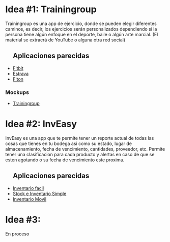 <h1><b>Idea #1: Trainingroup</b></h1>
<p>Trainingroup es una app de ejercicio, donde se pueden elegir diferentes caminos, es decir, los ejercicios serán personalizados dependiendo si la persona tiene algún enfoque en el deporte, baile o algún arte marcial. (El material se extraerá de YouTube o alguna otra red social)</p>
<ul>
<h2><b>Aplicaciones parecidas</b></h2>
<li><a href="https://play.google.com/store/apps/details?id=com.fitbit.FitbitMobile&hl=es&gl=US" target="_blank">Fitbit</a></li>
<li><a href="https://play.google.com/store/apps/details?id=com.strava&hl=es_CO&gl=US" target="_blank">Estrava</a></li>
<li><a href="https://play.google.com/store/apps/dev?id=9135627884013724161&hl=es&gl=US" target="_blank">Fiton</a></li>
</ul>
<h3><b>Mockups</b></h3>
<ul>
<li><a href="https://marvelapp.com/prototype/jd00500/screen/91402120">Trainingroup</a></li>
</ul>
<h1><b>Idea #2: InvEasy</b></h1>
<p>InvEasy es una app que te permite tener un reporte actual de todas las cosas que tienes en tu bodega asi como su estado, lugar de almacenamiento, fecha de vencimiento, cantidades, proveedor, etc. Permite tener una clasificacion para cada producto y alertas en caso de que se esten agotando o su fecha de vencimiento este proxima.</p>
<ul>
<h2><b>Aplicaciones parecidas</b></h2>
<li><a href="https://play.google.com/store/apps/details?id=app.kleysonklaus.inventario_facil&hl=es&gl=US" target="_blank">Inventario facil</a></li>
<li><a href="https://play.google.com/store/apps/details?id=com.stockmanagment.next.app&hl=es&gl=US" target="_blank">Stock e Inventario Simple</a></li>
<li><a href="https://play.google.com/store/apps/details?id=ro.bino.inventory&hl=es&gl=US" target="_blank">Inventario Movil</a></li>
</ul>
<h1><b>Idea #3:</b></h1>
<p>En proceso</p>